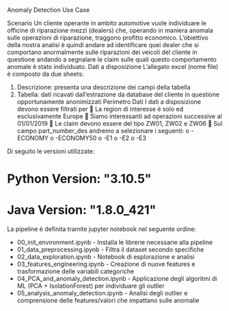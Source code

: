 Anomaly Detection Use Case

Scenario
Un cliente operante in ambito automotive vuole individuare le officine di riparazione mezzi (dealers) che, operando in maniera anomala sulle operazioni di riparazione, traggono profitto economico.
L’obiettivo della nostra analisi è quindi andare ad identificare quei dealer che si comportano anormalmente sulle riparazioni dei veicoli del cliente in questione andando a segnalare le claim sulle quali questo comportamento anomale è stato individuato.
Dati a disposizione
L’allegato excel (nome file) è composto da due sheets:
1.	Descrizione: presenta una descrizione dei campi della tabella
2.	Tabella: dati ricavati dall’estrazione da database del cliente in questione opportunamente anonimizzati
Perimetro Dati
I dati a disposizione devono essere filtrati per
	La region di interesse è solo ed esclusivamente Europe
	Siamo interessanti ad operazioni successive al 01/01/2019
	Le claim devono essere del tipo ZW01, ZW02 e ZW06
	Sul campo part_number_des andremo a selezionare i seguenti:
o	-ECONOMY
o	-ECONOMY50
o	-E1
o	-E2
o	-E3 


Di seguito le versioni utilizzate:
# Python Version: "3.10.5"
# Java Version: "1.8.0_421"

La pipeline è definita tramite jupyter notebook nel seguente ordine:
* 00_init_environment.ipynb - Installa le librerie necessarie alla pipeline
* 01_data_preprocessing.ipynb - Filtra il dataset secondo specifiche
* 02_data_exploration.ipynb - Notebook di esplorazione e analisi
* 03_features_engineering.ipynb - Creazione di nuove features e trasformazione delle variabili categoriche
* 04_PCA_and_anomaly_detection.ipynb - Applicazione degli algoritmi di ML (PCA + IsolationForest) per individuare gli outlier
* 05_analysis_anomaly_detection.ipynb - Analisi degli outlier e comprensione delle features/valori che impattano sulle anomalie